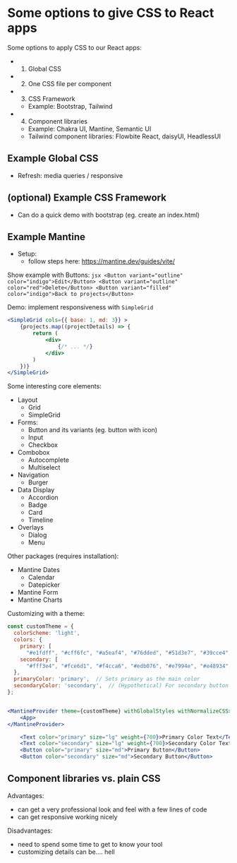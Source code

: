 

# Some options to give CSS to React apps

<!--

How: demo on popcorn time

Note:
- consider doing a full session where we give style to the whole app popcorn-time (ex. using Chakra)

-->


Some options to apply CSS to our React apps:

- 1. Global CSS

- 2. One CSS file per component

- 3. CSS Framework
    - Example: Bootstrap, Tailwind

- 4. Component libraries
    - Example: Chakra UI, Mantine, Semantic UI
    - Tailwind component libraries: Flowbite React, daisyUI, HeadlessUI
    <!-- @note: As of Nov. 2024, Chakra has released v3, but the documentation still appears to be somewhat immature  -->

## Example Global CSS
- Refresh: media queries / responsive


## (optional) Example CSS Framework
- Can do a quick demo with bootstrap (eg. create an index.html)


## Example Mantine

- Setup:
    - follow steps here: https://mantine.dev/guides/vite/
    <!-- 
        Note: on Vite, you may get this error "ERR_ABORTED 504 (Outdated Optimize Dep)"
        https://stackoverflow.com/a/75953479/11298742
    -->

Show example with Buttons:
    ```jsx
    <Button variant="outline" color="indigo">Edit</Button>
    <Button variant="outline" color="red">Delete</Button>
    <Button variant="filled" color="indigo">Back to projects</Button>
    ```

Demo: implement responsiveness with `SimpleGrid`

```jsx
<SimpleGrid cols={{ base: 1, md: 3}} >
    {projects.map((projectDetails) => {
        return (
            <div>
                {/* ... */}
            </div>
        )
    })}
</SimpleGrid>
```



Some interesting core elements:
- Layout
    - Grid
    - SimpleGrid
- Forms:
    - Button and its variants (eg. button with icon)
    - Input
    - Checkbox
- Combobox
    - Autocomplete
    - Multiselect
- Navigation
    - Burger
- Data Display
    - Accordion
    - Badge
    - Card
    - Timeline
- Overlays
    - Dialog
    - Menu

Other packages (requires installation): 
- Mantine Dates 
    - Calendar
    - Datepicker
- Mantine Form
- Mantine Charts


Customizing with a theme:

```jsx
const customTheme = {
  colorScheme: 'light',
  colors: {
    primary: [
      "#e1fdff", "#cff6fc", "#a5eaf4", "#76dded", "#51d3e7", "#39cce4", "#25cae3", "#0bb2ca", "#009eb5", "#008a9f"],
    secondary: [
      "#fff3e4", "#fce6d1", "#f4cca6", "#edb076", "#e7994e", "#e48934", "#e38225", "#c96f18", "#b46211", "#9d5305"],
  },
  primaryColor: 'primary',  // Sets primary as the main color
  secondaryColor: 'secondary',  // (Hypothetical) For secondary button or text usage
};


<MantineProvider theme={customTheme} withGlobalStyles withNormalizeCSS>
    <App>
</MantineProvider>

```


```jsx
    <Text color="primary" size="lg" weight={700}>Primary Color Text</Text>
    <Text color="secondary" size="lg" weight={700}>Secondary Color Text</Text>
    <Button color="primary" size="md">Primary Button</Button>
    <Button color="secondary" size="md">Secondary Button</Button>
```




## Component libraries vs. plain CSS

Advantages:
- can get a very professional look and feel with a few lines of code
- can get responsive working nicely

Disadvantages:
- need to spend some time to get to know your tool
- customizing details can be.... hell



